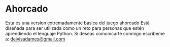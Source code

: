 # Ahorcado
Esta es una version extremadamente básica del juego ahorcado
Está diseñada para ser utilizada como un reto para personas que estén aprendiendo el lenguaje Python.
Si deseas comunicarte conmigo escribeme a: deivisadames@gmail.com
